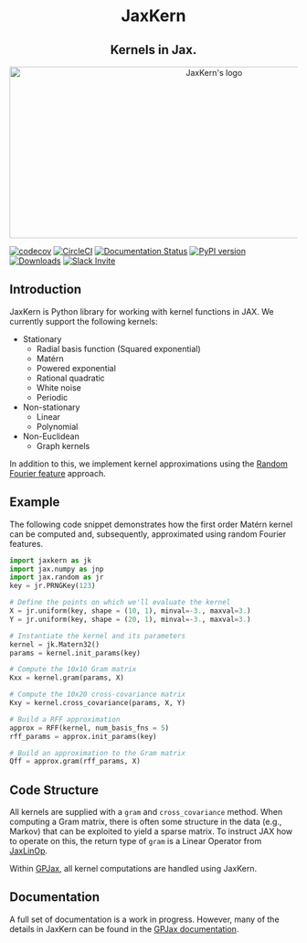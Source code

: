 <h1 align='center'>JaxKern</h1>
<h2 align='center'>Kernels in Jax.</h2>

<p align="center">
<img width="700" height="300" src="https://github.com/JaxGaussianProcesses/JaxKern/raw/master/docs/_static/logo/logo.png" alt="JaxKern's logo">
</p>


[![codecov](https://codecov.io/gh/JaxGaussianProcesses/JaxKern/branch/main/graph/badge.svg?token=8WD7YYMPFS)](https://codecov.io/gh/JaxGaussianProcesses/JaxKern)
[![CircleCI](https://dl.circleci.com/status-badge/img/gh/JaxGaussianProcesses/JaxKern/tree/main.svg?style=svg)](https://dl.circleci.com/status-badge/redirect/gh/JaxGaussianProcesses/JaxKern/tree/main)
[![Documentation Status](https://readthedocs.org/projects/gpjax/badge/?version=latest)](https://gpjax.readthedocs.io/en/latest/?badge=latest)
[![PyPI version](https://badge.fury.io/py/jaxkern.svg)](https://badge.fury.io/py/jaxkern)
[![Downloads](https://pepy.tech/badge/jaxkern)](https://pepy.tech/project/jaxkern)
[![Slack Invite](https://img.shields.io/badge/Slack_Invite--blue?style=social&logo=slack)](https://join.slack.com/t/gpjax/shared_invite/zt-1da57pmjn-rdBCVg9kApirEEn2E5Q2Zw)

## Introduction

JaxKern is Python library for working with kernel functions in JAX. We currently support the following kernels:
* Stationary
    * Radial basis function (Squared exponential)
    * Matérn
    * Powered exponential
    * Rational quadratic
    * White noise
    * Periodic
* Non-stationary
    * Linear 
    * Polynomial
* Non-Euclidean
    * Graph kernels

In addition to this, we implement kernel approximations using the [Random Fourier feature](https://people.eecs.berkeley.edu/~brecht/papers/07.rah.rec.nips.pdf) approach.

## Example

The following code snippet demonstrates how the first order Matérn kernel can be computed and, subsequently, approximated using random Fourier features.
```python
import jaxkern as jk
import jax.numpy as jnp
import jax.random as jr
key = jr.PRNGKey(123)

# Define the points on which we'll evaluate the kernel
X = jr.uniform(key, shape = (10, 1), minval=-3., maxval=3.)
Y = jr.uniform(key, shape = (20, 1), minval=-3., maxval=3.)

# Instantiate the kernel and its parameters
kernel = jk.Matern32()
params = kernel.init_params(key)

# Compute the 10x10 Gram matrix
Kxx = kernel.gram(params, X)

# Compute the 10x20 cross-covariance matrix
Kxy = kernel.cross_covariance(params, X, Y)

# Build a RFF approximation
approx = RFF(kernel, num_basis_fns = 5)
rff_params = approx.init_params(key)

# Build an approximation to the Gram matrix
Qff = approx.gram(rff_params, X)
```

## Code Structure

All kernels are supplied with a `gram` and `cross_covariance` method. When computing a Gram matrix, there is often some structure in the data (e.g., Markov) that can be exploited to yield a sparse matrix. To instruct JAX how to operate on this, the return type of `gram` is a Linear Operator from [JaxLinOp](https://github.com/JaxGaussianProcesses/JaxLinOp). 

Within [GPJax](https://github.com/JaxGaussianProcesses/GPJax), all kernel computations are handled using JaxKern.

## Documentation

A full set of documentation is a work in progress. However, many of the details in JaxKern can be found in the [GPJax documentation](https://gpjax.readthedocs.io/en/latest/).